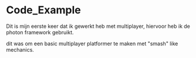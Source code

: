 # Code_Example

Dit is mijn eerste keer dat ik gewerkt heb met multiplayer,
hiervoor heb ik de photon framework gebruikt.

dit was om een basic multiplayer platformer te maken met "smash" like mechanics.
